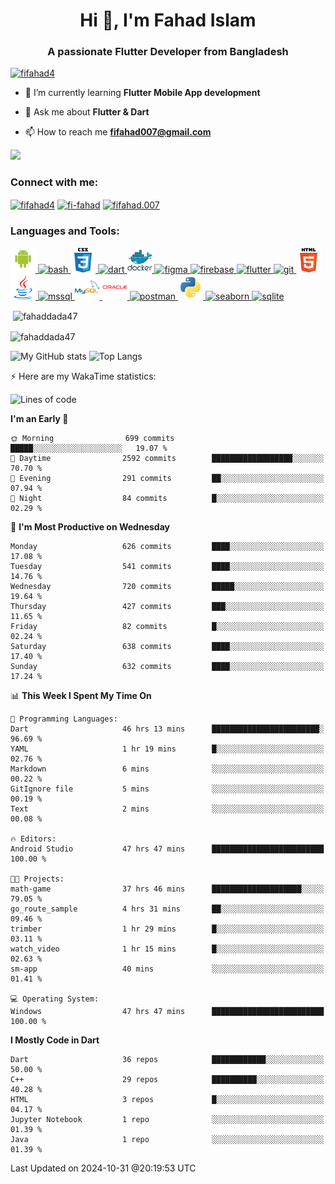<h1 align="center">Hi 👋, I'm Fahad Islam</h1>
<h3 align="center">A passionate Flutter Developer from Bangladesh</h3>

<p align="left"> <a href="https://twitter.com/fifahad4" target="blank"><img src="https://img.shields.io/twitter/follow/fifahad4?logo=twitter&style=for-the-badge" alt="fifahad4" /></a> </p>

- 🌱 I’m currently learning **Flutter Mobile App development**

- 💬 Ask me about **Flutter & Dart**

- 📫 How to reach me **fifahad007@gmail.com**

![](https://komarev.com/ghpvc/?username=Fahaddada47&color=blueviolet&style=for-the-badge)

<h3 align="left">Connect with me:</h3>
<p align="left">
<a href="https://twitter.com/fifahad4" target="blank"><img align="center" src="https://raw.githubusercontent.com/rahuldkjain/github-profile-readme-generator/master/src/images/icons/Social/twitter.svg" alt="fifahad4" height="30" width="40" /></a>
<a href="https://linkedin.com/in/fi-fahad" target="blank"><img align="center" src="https://raw.githubusercontent.com/rahuldkjain/github-profile-readme-generator/master/src/images/icons/Social/linked-in-alt.svg" alt="fi-fahad" height="30" width="40" /></a>
<a href="https://fb.com/fifahad.007" target="blank"><img align="center" src="https://raw.githubusercontent.com/rahuldkjain/github-profile-readme-generator/master/src/images/icons/Social/facebook.svg" alt="fifahad.007" height="30" width="40" /></a>
</p>

<h3 align="left">Languages and Tools:</h3>
<p align="left"> <a href="https://developer.android.com" target="_blank" rel="noreferrer"> <img src="https://raw.githubusercontent.com/devicons/devicon/master/icons/android/android-original-wordmark.svg" alt="android" width="40" height="40"/> </a> <a href="https://www.gnu.org/software/bash/" target="_blank" rel="noreferrer"> <img src="https://www.vectorlogo.zone/logos/gnu_bash/gnu_bash-icon.svg" alt="bash" width="40" height="40"/> </a> <a href="https://www.w3schools.com/css/" target="_blank" rel="noreferrer"> <img src="https://raw.githubusercontent.com/devicons/devicon/master/icons/css3/css3-original-wordmark.svg" alt="css3" width="40" height="40"/> </a> <a href="https://dart.dev" target="_blank" rel="noreferrer"> <img src="https://www.vectorlogo.zone/logos/dartlang/dartlang-icon.svg" alt="dart" width="40" height="40"/> </a> <a href="https://www.docker.com/" target="_blank" rel="noreferrer"> <img src="https://raw.githubusercontent.com/devicons/devicon/master/icons/docker/docker-original-wordmark.svg" alt="docker" width="40" height="40"/> </a> <a href="https://www.figma.com/" target="_blank" rel="noreferrer"> <img src="https://www.vectorlogo.zone/logos/figma/figma-icon.svg" alt="figma" width="40" height="40"/> </a> <a href="https://firebase.google.com/" target="_blank" rel="noreferrer"> <img src="https://www.vectorlogo.zone/logos/firebase/firebase-icon.svg" alt="firebase" width="40" height="40"/> </a> <a href="https://flutter.dev" target="_blank" rel="noreferrer"> <img src="https://www.vectorlogo.zone/logos/flutterio/flutterio-icon.svg" alt="flutter" width="40" height="40"/> </a> <a href="https://git-scm.com/" target="_blank" rel="noreferrer"> <img src="https://www.vectorlogo.zone/logos/git-scm/git-scm-icon.svg" alt="git" width="40" height="40"/> </a> <a href="https://www.w3.org/html/" target="_blank" rel="noreferrer"> <img src="https://raw.githubusercontent.com/devicons/devicon/master/icons/html5/html5-original-wordmark.svg" alt="html5" width="40" height="40"/> </a> <a href="https://www.java.com" target="_blank" rel="noreferrer"> <img src="https://raw.githubusercontent.com/devicons/devicon/master/icons/java/java-original.svg" alt="java" width="40" height="40"/> </a> <a href="https://www.microsoft.com/en-us/sql-server" target="_blank" rel="noreferrer"> <img src="https://www.svgrepo.com/show/303229/microsoft-sql-server-logo.svg" alt="mssql" width="40" height="40"/> </a> <a href="https://www.mysql.com/" target="_blank" rel="noreferrer"> <img src="https://raw.githubusercontent.com/devicons/devicon/master/icons/mysql/mysql-original-wordmark.svg" alt="mysql" width="40" height="40"/> </a> <a href="https://www.oracle.com/" target="_blank" rel="noreferrer"> <img src="https://raw.githubusercontent.com/devicons/devicon/master/icons/oracle/oracle-original.svg" alt="oracle" width="40" height="40"/> </a> <a href="https://postman.com" target="_blank" rel="noreferrer"> <img src="https://www.vectorlogo.zone/logos/getpostman/getpostman-icon.svg" alt="postman" width="40" height="40"/> </a> <a href="https://www.python.org" target="_blank" rel="noreferrer"> <img src="https://raw.githubusercontent.com/devicons/devicon/master/icons/python/python-original.svg" alt="python" width="40" height="40"/> </a> <a href="https://seaborn.pydata.org/" target="_blank" rel="noreferrer"> <img src="https://seaborn.pydata.org/_images/logo-mark-lightbg.svg" alt="seaborn" width="40" height="40"/> </a> <a href="https://www.sqlite.org/" target="_blank" rel="noreferrer"> <img src="https://www.vectorlogo.zone/logos/sqlite/sqlite-icon.svg" alt="sqlite" width="40" height="40"/> </a> </p>

<p>&nbsp;<img align="center" src="https://github-readme-stats.vercel.app/api?username=fahaddada47&show_icons=true&locale=en" alt="fahaddada47" /></p>

<p><img align="center" src="https://github-readme-streak-stats.herokuapp.com/?user=fahaddada47&theme=dark" alt="fahaddada47" /></p>


![My GitHub stats](https://github-readme-stats.vercel.app/api?username=Fahaddada47&show_icons=true&theme=radical)
![Top Langs](https://github-readme-stats.vercel.app/api/top-langs/?username=Fahaddada47&layout=donut)


⚡ Here are my WakaTime statistics:

<!--START_SECTION:waka-->
![Lines of code](https://img.shields.io/badge/From%20Hello%20World%20I%27ve%20Written-1.4%20million%20lines%20of%20code-blue)

**I'm an Early 🐤** 

```text
🌞 Morning                699 commits         █████░░░░░░░░░░░░░░░░░░░░   19.07 % 
🌆 Daytime                2592 commits        ██████████████████░░░░░░░   70.70 % 
🌃 Evening                291 commits         ██░░░░░░░░░░░░░░░░░░░░░░░   07.94 % 
🌙 Night                  84 commits          █░░░░░░░░░░░░░░░░░░░░░░░░   02.29 % 
```
📅 **I'm Most Productive on Wednesday** 

```text
Monday                   626 commits         ████░░░░░░░░░░░░░░░░░░░░░   17.08 % 
Tuesday                  541 commits         ████░░░░░░░░░░░░░░░░░░░░░   14.76 % 
Wednesday                720 commits         █████░░░░░░░░░░░░░░░░░░░░   19.64 % 
Thursday                 427 commits         ███░░░░░░░░░░░░░░░░░░░░░░   11.65 % 
Friday                   82 commits          █░░░░░░░░░░░░░░░░░░░░░░░░   02.24 % 
Saturday                 638 commits         ████░░░░░░░░░░░░░░░░░░░░░   17.40 % 
Sunday                   632 commits         ████░░░░░░░░░░░░░░░░░░░░░   17.24 % 
```


📊 **This Week I Spent My Time On** 

```text
💬 Programming Languages: 
Dart                     46 hrs 13 mins      ████████████████████████░   96.69 % 
YAML                     1 hr 19 mins        █░░░░░░░░░░░░░░░░░░░░░░░░   02.76 % 
Markdown                 6 mins              ░░░░░░░░░░░░░░░░░░░░░░░░░   00.22 % 
GitIgnore file           5 mins              ░░░░░░░░░░░░░░░░░░░░░░░░░   00.19 % 
Text                     2 mins              ░░░░░░░░░░░░░░░░░░░░░░░░░   00.08 % 

🔥 Editors: 
Android Studio           47 hrs 47 mins      █████████████████████████   100.00 % 

🐱‍💻 Projects: 
math-game                37 hrs 46 mins      ████████████████████░░░░░   79.05 % 
go_route_sample          4 hrs 31 mins       ██░░░░░░░░░░░░░░░░░░░░░░░   09.46 % 
trimber                  1 hr 29 mins        █░░░░░░░░░░░░░░░░░░░░░░░░   03.11 % 
watch_video              1 hr 15 mins        █░░░░░░░░░░░░░░░░░░░░░░░░   02.63 % 
sm-app                   40 mins             ░░░░░░░░░░░░░░░░░░░░░░░░░   01.41 % 

💻 Operating System: 
Windows                  47 hrs 47 mins      █████████████████████████   100.00 % 
```

**I Mostly Code in Dart** 

```text
Dart                     36 repos            ████████████░░░░░░░░░░░░░   50.00 % 
C++                      29 repos            ██████████░░░░░░░░░░░░░░░   40.28 % 
HTML                     3 repos             █░░░░░░░░░░░░░░░░░░░░░░░░   04.17 % 
Jupyter Notebook         1 repo              ░░░░░░░░░░░░░░░░░░░░░░░░░   01.39 % 
Java                     1 repo              ░░░░░░░░░░░░░░░░░░░░░░░░░   01.39 % 
```




 Last Updated on 2024-10-31 @20:19:53 UTC
<!--END_SECTION:waka-->
